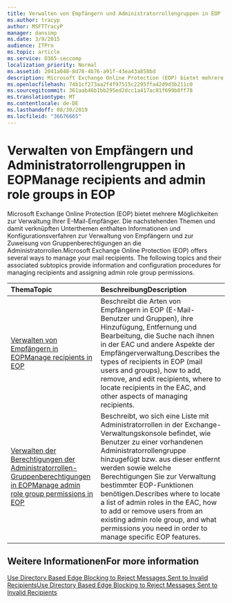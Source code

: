 ```yaml
---
title: Verwalten von Empfängern und Administratorrollengruppen in EOP
ms.author: tracyp
author: MSFTTracyP
manager: dansimp
ms.date: 3/9/2015
audience: ITPro
ms.topic: article
ms.service: O365-seccomp
localization_priority: Normal
ms.assetid: 2041a048-8d78-4b76-a91f-43ea43a858bd
description: Microsoft Exchange Online Protection (EOP) bietet mehrere Möglichkeiten zur Verwaltung Ihrer E-Mail-Empfänger. Die nachstehenden Themen und damit verknüpften Unterthemen enthalten Informationen und Konfigurationsverfahren zur Verwaltung von Empfängern und zur Zuweisung von Gruppenberechtigungen an die Administratorrollen.
ms.openlocfilehash: 74b1cf273aa2f4f97515c2295ffa42d9d3b211c0
ms.sourcegitcommit: 361aab46b1bb295ed2dcc1a417ac81f699b8ff78
ms.translationtype: MT
ms.contentlocale: de-DE
ms.lasthandoff: 08/30/2019
ms.locfileid: "36676665"
---
```

# <a name="manage-recipients-and-admin-role-groups-in-eop"></a><span data-ttu-id="00cce-104">Verwalten von Empfängern und Administratorrollengruppen in EOP</span><span class="sxs-lookup"><span data-stu-id="00cce-104">Manage recipients and admin role groups in EOP</span></span>

<span data-ttu-id="00cce-p102">Microsoft Exchange Online Protection (EOP) bietet mehrere Möglichkeiten zur Verwaltung Ihrer E-Mail-Empfänger. Die nachstehenden Themen und damit verknüpften Unterthemen enthalten Informationen und Konfigurationsverfahren zur Verwaltung von Empfängern und zur Zuweisung von Gruppenberechtigungen an die Administratorrollen.</span><span class="sxs-lookup"><span data-stu-id="00cce-p102">Microsoft Exchange Online Protection (EOP) offers several ways to manage your mail recipients. The following topics and their associated subtopics provide information and configuration procedures for managing recipients and assigning admin role group permissions.</span></span>
  
|<span data-ttu-id="00cce-107">**Thema**</span><span class="sxs-lookup"><span data-stu-id="00cce-107">**Topic**</span></span>|<span data-ttu-id="00cce-108">**Beschreibung**</span><span class="sxs-lookup"><span data-stu-id="00cce-108">**Description**</span></span>|
|:-----|:-----|
|[<span data-ttu-id="00cce-109">Verwalten von Empfängern in EOP</span><span class="sxs-lookup"><span data-stu-id="00cce-109">Manage recipients in EOP</span></span>](manage-recipients-in-eop.md)|<span data-ttu-id="00cce-110">Beschreibt die Arten von Empfängern in EOP (E-Mail-Benutzer und Gruppen), ihre Hinzufügung, Entfernung und Bearbeitung, die Suche nach ihnen in der EAC und andere Aspekte der Empfängerverwaltung.</span><span class="sxs-lookup"><span data-stu-id="00cce-110">Describes the types of recipients in EOP (mail users and groups), how to add, remove, and edit recipients, where to locate recipients in the EAC, and other aspects of managing recipients.</span></span>|
|[<span data-ttu-id="00cce-111">Verwalten der Berechtigungen der Administratorrollen-Gruppenberechtigungen in EOP</span><span class="sxs-lookup"><span data-stu-id="00cce-111">Manage admin role group permissions in EOP</span></span>](manage-admin-role-group-permissions-in-eop.md)|<span data-ttu-id="00cce-112">Beschreibt, wo sich eine Liste mit Administratorrollen in der Exchange-Verwaltungskonsole befindet, wie Benutzer zu einer vorhandenen Administratorrollengruppe hinzugefügt bzw. aus dieser entfernt werden sowie welche Berechtigungen Sie zur Verwaltung bestimmter EOP-Funktionen benötigen.</span><span class="sxs-lookup"><span data-stu-id="00cce-112">Describes where to locate a list of admin roles in the EAC, how to add or remove users from an existing admin role group, and what permissions you need in order to manage specific EOP features.</span></span>|

## <a name="for-more-information"></a><span data-ttu-id="00cce-113">Weitere Informationen</span><span class="sxs-lookup"><span data-stu-id="00cce-113">For more information</span></span>

[<span data-ttu-id="00cce-114">Use Directory Based Edge Blocking to Reject Messages Sent to Invalid Recipients</span><span class="sxs-lookup"><span data-stu-id="00cce-114">Use Directory Based Edge Blocking to Reject Messages Sent to Invalid Recipients</span></span>](https://docs.microsoft.com/exchange/mail-flow-best-practices/use-directory-based-edge-blocking)
